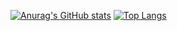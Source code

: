 [![Anurag's GitHub stats](https://github-readme-stats.vercel.app/api?username=MariusArhaug&show_icons=true&theme=dark)](https://github.com/anuraghazra/github-readme-stats)
[![Top Langs](https://github-readme-stats.vercel.app/api/top-langs/?username=MariusArhaug&show_icons=true&theme=dark&layout=compact)](https://github.com/anuraghazra/github-readme-stats)
